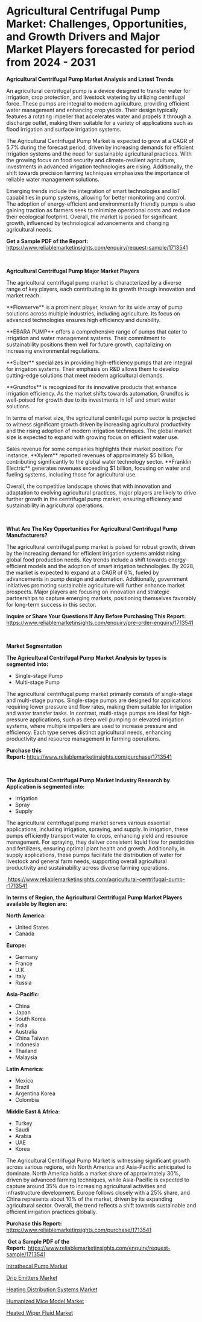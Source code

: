 <p><h1>Agricultural Centrifugal Pump Market: Challenges, Opportunities, and Growth Drivers and Major Market Players forecasted for period from 2024 - 2031</h1></p><p><strong>Agricultural Centrifugal Pump Market Analysis and Latest Trends</strong></p>
<p><p>An agricultural centrifugal pump is a device designed to transfer water for irrigation, crop protection, and livestock watering by utilizing centrifugal force. These pumps are integral to modern agriculture, providing efficient water management and enhancing crop yields. Their design typically features a rotating impeller that accelerates water and propels it through a discharge outlet, making them suitable for a variety of applications such as flood irrigation and surface irrigation systems.</p><p>The Agricultural Centrifugal Pump Market is expected to grow at a CAGR of 5.7% during the forecast period, driven by increasing demands for efficient irrigation systems and the need for sustainable agricultural practices. With the growing focus on food security and climate-resilient agriculture, investments in advanced irrigation technologies are rising. Additionally, the shift towards precision farming techniques emphasizes the importance of reliable water management solutions. </p><p>Emerging trends include the integration of smart technologies and IoT capabilities in pump systems, allowing for better monitoring and control. The adoption of energy-efficient and environmentally friendly pumps is also gaining traction as farmers seek to minimize operational costs and reduce their ecological footprint. Overall, the market is poised for significant growth, influenced by technological advancements and changing agricultural needs.</p></p>
<p><strong>Get a Sample PDF of the Report:&nbsp;</strong> <a href="https://www.reliablemarketinsights.com/enquiry/request-sample/1713541?utm_campaign=1626&utm_medium=2&utm_source=Github&utm_content=ia&utm_term=22102024&utm_id=agricultural-centrifugal-pump">https://www.reliablemarketinsights.com/enquiry/request-sample/1713541</a></p>
<p>&nbsp;</p>
<p><strong>Agricultural Centrifugal Pump Major Market Players</strong></p>
<p><p>The agricultural centrifugal pump market is characterized by a diverse range of key players, each contributing to its growth through innovation and market reach. </p><p>**Flowserve** is a prominent player, known for its wide array of pump solutions across multiple industries, including agriculture. Its focus on advanced technologies ensures high efficiency and durability.</p><p>**EBARA PUMP** offers a comprehensive range of pumps that cater to irrigation and water management systems. Their commitment to sustainability positions them well for future growth, capitalizing on increasing environmental regulations.</p><p>**Sulzer** specializes in providing high-efficiency pumps that are integral for irrigation systems. Their emphasis on R&D allows them to develop cutting-edge solutions that meet modern agricultural demands.</p><p>**Grundfos** is recognized for its innovative products that enhance irrigation efficiency. As the market shifts towards automation, Grundfos is well-poised for growth due to its investments in IoT and smart water solutions.</p><p>In terms of market size, the agricultural centrifugal pump sector is projected to witness significant growth driven by increasing agricultural productivity and the rising adoption of modern irrigation techniques. The global market size is expected to expand with growing focus on efficient water use.</p><p>Sales revenue for some companies highlights their market position: For instance, **Xylem** reported revenues of approximately $5 billion, contributing significantly to the global water technology sector. **Franklin Electric** generates revenues exceeding $1 billion, focusing on water and fueling systems, including those for agricultural use.</p><p>Overall, the competitive landscape shows that with innovation and adaptation to evolving agricultural practices, major players are likely to drive further growth in the centrifugal pump market, ensuring efficiency and sustainability in agricultural operations.</p></p>
<p>&nbsp;</p>
<p><strong>What Are The Key Opportunities For Agricultural Centrifugal Pump Manufacturers?</strong></p>
<p><p>The agricultural centrifugal pump market is poised for robust growth, driven by the increasing demand for efficient irrigation systems amidst rising global food production needs. Key trends include a shift towards energy-efficient models and the adoption of smart irrigation technologies. By 2028, the market is expected to expand at a CAGR of 6%, fueled by advancements in pump design and automation. Additionally, government initiatives promoting sustainable agriculture will further enhance market prospects. Major players are focusing on innovation and strategic partnerships to capture emerging markets, positioning themselves favorably for long-term success in this sector.</p></p>
<p><strong>Inquire or Share Your Questions If Any Before Purchasing This Report:</strong> <a href="https://www.reliablemarketinsights.com/enquiry/pre-order-enquiry/1713541?utm_campaign=1626&utm_medium=2&utm_source=Github&utm_content=ia&utm_term=22102024&utm_id=agricultural-centrifugal-pump">https://www.reliablemarketinsights.com/enquiry/pre-order-enquiry/1713541</a></p>
<p>&nbsp;</p>
<p><strong>Market Segmentation</strong></p>
<p><strong>The Agricultural Centrifugal Pump Market Analysis by types is segmented into:</strong></p>
<p><ul><li>Single-stage Pump</li><li>Multi-stage Pump</li></ul></p>
<p><p>The agricultural centrifugal pump market primarily consists of single-stage and multi-stage pumps. Single-stage pumps are designed for applications requiring lower pressure and flow rates, making them suitable for irrigation and water transfer tasks. In contrast, multi-stage pumps are ideal for high-pressure applications, such as deep well pumping or elevated irrigation systems, where multiple impellers are used to increase pressure and efficiency. Each type serves distinct agricultural needs, enhancing productivity and resource management in farming operations.</p></p>
<p><strong>Purchase this Report:&nbsp;</strong><a href="https://www.reliablemarketinsights.com/purchase/1713541?utm_campaign=1626&utm_medium=2&utm_source=Github&utm_content=ia&utm_term=22102024&utm_id=agricultural-centrifugal-pump">https://www.reliablemarketinsights.com/purchase/1713541</a></p>
<p>&nbsp;</p>
<p><strong>The Agricultural Centrifugal Pump Market Industry Research by Application is segmented into:</strong></p>
<p><ul><li>Irrigation</li><li>Spray</li><li>Supply</li></ul></p>
<p><p>The agricultural centrifugal pump market serves various essential applications, including irrigation, spraying, and supply. In irrigation, these pumps efficiently transport water to crops, enhancing yield and resource management. For spraying, they deliver consistent liquid flow for pesticides and fertilizers, ensuring optimal plant health and growth. Additionally, in supply applications, these pumps facilitate the distribution of water for livestock and general farm needs, supporting overall agricultural productivity and sustainability across diverse farming operations.</p></p>
<p><a href="https://www.reliablemarketinsights.com/agricultural-centrifugal-pump-r1713541?utm_campaign=1626&utm_medium=2&utm_source=Github&utm_content=ia&utm_term=22102024&utm_id=agricultural-centrifugal-pump">&nbsp;https://www.reliablemarketinsights.com/agricultural-centrifugal-pump-r1713541</a></p>
<p><strong>In terms of Region, the Agricultural Centrifugal Pump Market Players available by Region are:</strong></p>
<p>
    <p> <strong> North America: </strong>
        <ul>
            <li>United States</li>
            <li>Canada</li>
        </ul>
        </p> 
    <p> <strong> Europe: </strong>
        <ul>
            <li>Germany</li>
            <li>France</li>
            <li>U.K.</li>
            <li>Italy</li>
            <li>Russia</li>
        </ul>
        </p> 
    <p> <strong> Asia-Pacific: </strong>
        <ul>
            <li>China</li>
            <li>Japan</li>
            <li>South Korea</li>
            <li>India</li>
            <li>Australia</li>
            <li>China Taiwan</li>
            <li>Indonesia</li>
            <li>Thailand</li>
            <li>Malaysia</li>
        </ul>
        </p> 
    <p> <strong> Latin America: </strong>
        <ul>
            <li>Mexico</li>
            <li>Brazil</li>
            <li>Argentina Korea</li>
            <li>Colombia</li>
        </ul>
        </p> 
    <p> <strong> Middle East & Africa: </strong>
        <ul>
            <li>Turkey</li>
            <li>Saudi</li>
            <li>Arabia</li>
            <li>UAE</li>
            <li>Korea</li>
        </ul>
    </p>
    </p>
<p><p>The Agricultural Centrifugal Pump Market is witnessing significant growth across various regions, with North America and Asia-Pacific anticipated to dominate. North America holds a market share of approximately 30%, driven by advanced farming techniques, while Asia-Pacific is expected to capture around 35% due to increasing agricultural activities and infrastructure development. Europe follows closely with a 25% share, and China represents about 10% of the market, driven by its expanding agricultural sector. Overall, the trend reflects a shift towards sustainable and efficient irrigation practices globally.</p></p>
<p><strong>Purchase this Report: </strong><a href="https://www.reliablemarketinsights.com/purchase/1713541?utm_campaign=1626&utm_medium=2&utm_source=Github&utm_content=ia&utm_term=22102024&utm_id=agricultural-centrifugal-pump">https://www.reliablemarketinsights.com/purchase/1713541</a></p>
<p>&nbsp;<strong>Get a Sample PDF of the Report:&nbsp;&nbsp;</strong><a href="https://www.reliablemarketinsights.com/enquiry/request-sample/1713541?utm_campaign=1626&utm_medium=2&utm_source=Github&utm_content=ia&utm_term=22102024&utm_id=agricultural-centrifugal-pump">https://www.reliablemarketinsights.com/enquiry/request-sample/1713541</a></p>
<p><strong></strong></p>
<p><p><a href="https://github.com/JakirUddin651/Market-Research-Report-List-1/blob/main/intrathecal-pump-market.md?utm_campaign=1626&utm_medium=2&utm_source=Github&utm_content=ia&utm_term=22102024&utm_id=agricultural-centrifugal-pump">Intrathecal Pump Market</a></p><p><a href="https://issuu.com/reportprime-2/docs/drip-emitters-market-size-2030.pptx_4c6def378823ef?utm_campaign=1626&utm_medium=2&utm_source=Github&utm_content=ia&utm_term=22102024&utm_id=agricultural-centrifugal-pump">Drip Emitters Market</a></p><p><a href="https://www.linkedin.com/pulse/heating-distribution-systems-market-trends-growth-outlook-2024-t0slf?utm_campaign=1626&utm_medium=2&utm_source=Github&utm_content=ia&utm_term=22102024&utm_id=agricultural-centrifugal-pump">Heating Distribution Systems Market</a></p><p><a href="https://www.linkedin.com/pulse/humanized-mice-model-market-size-share-analysis-growth-wvlbc?utm_campaign=1626&utm_medium=2&utm_source=Github&utm_content=ia&utm_term=22102024&utm_id=agricultural-centrifugal-pump">Humanized Mice Model Market</a></p><p><a href="https://www.linkedin.com/pulse/exploring-heated-wiper-fluid-market-strategic-insights-growth-kic8f?utm_campaign=1626&utm_medium=2&utm_source=Github&utm_content=ia&utm_term=22102024&utm_id=agricultural-centrifugal-pump">Heated Wiper Fluid Market</a></p></p>